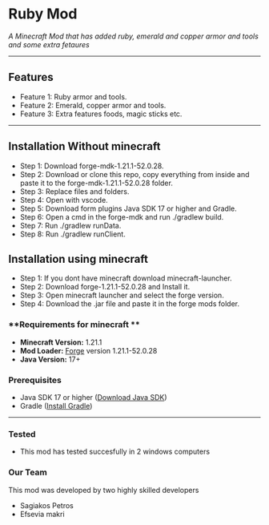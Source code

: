 # **Ruby Mod**
*A Minecraft Mod that has added ruby, emerald and copper armor and tools and some extra fetaures*


---

## **Features**
- Feature 1: Ruby armor and tools.
- Feature 2: Emerald, copper armor and tools.
- Feature 3: Extra features foods, magic sticks etc.

---

## **Installation Without minecraft**
- Step 1: Download forge-mdk-1.21.1-52.0.28.
- Step 2: Download or clone this repo, copy everything from inside and paste it to the forge-mdk-1.21.1-52.0.28 folder.
- Step 3: Replace files and folders.
- Step 4: Open with vscode.
- Step 5: Download form plugins Java SDK 17 or higher and Gradle.
- Step 6: Open a cmd in the forge-mdk and run ./gradlew build.
- Step 7: Run ./gradlew runData. 
- Step 8: Run ./gradlew runClient.
## **Installation using minecraft**
- Step 1: If you dont have minecraft download minecraft-launcher.
- Step 2: Download forge-1.21.1-52.0.28 and Install it.
- Step 3: Open minecraft launcher and select the forge version.
- Step 4: Download the .jar file and paste it in the forge mods folder.
### **Requirements for minecraft **
- **Minecraft Version:** 1.21.1
- **Mod Loader:** [Forge](https://files.minecraftforge.net/) version 1.21.1-52.0.28
- **Java Version:** 17+



### **Prerequisites**
- Java SDK 17 or higher ([Download Java SDK](https://www.oracle.com/java/))
- Gradle ([Install Gradle](https://gradle.org/install/))

---

### **Tested**
- This mod has tested succesfully in 2 windows computers

### **Our Team**
This mod was developed by two highly skilled developers
- Sagiakos Petros
- Efsevia makri
